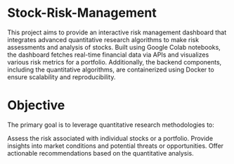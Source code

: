 # Stock-Risk-Management

This project aims to provide an interactive risk management dashboard that integrates advanced quantitative research algorithms to make risk assessments and analysis of stocks. Built using Google Colab notebooks, the dashboard fetches real-time financial data via APIs and visualizes various risk metrics for a portfolio. Additionally, the backend components, including the quantitative algorithms, are containerized using Docker to ensure scalability and reproducibility.

# Objective
The primary goal is to leverage quantitative research methodologies to:

Assess the risk associated with individual stocks or a portfolio.
Provide insights into market conditions and potential threats or opportunities.
Offer actionable recommendations based on the quantitative analysis.
